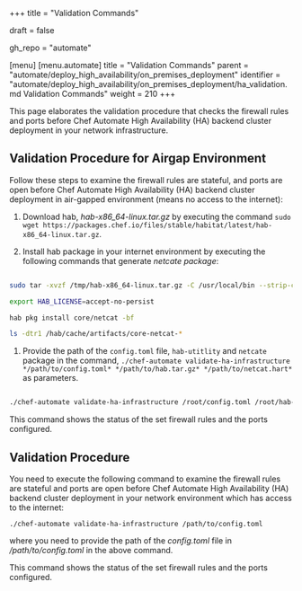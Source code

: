 +++
title = "Validation Commands"

draft = false

gh_repo = "automate"

[menu]
  [menu.automate]
    title = "Validation Commands"
    parent = "automate/deploy_high_availability/on_premises_deployment"
    identifier = "automate/deploy_high_availability/on_premises_deployment/ha_validation.md Validation Commands"
    weight = 210
+++

This page elaborates the validation procedure that checks the firewall rules and ports before Chef Automate High Availability (HA) backend cluster deployment in your network infrastructure.

## Validation Procedure for Airgap Environment

Follow these steps to examine the firewall rules are stateful, and ports are open before Chef Automate High Availability (HA) backend cluster deployment in air-gapped environment (means no access to the internet):

1. Download hab, *hab-x86_64-linux.tar.gz* by executing the command `sudo wget https://packages.chef.io/files/stable/habitat/latest/hab-x86_64-linux.tar.gz`.

1. Install hab package in your internet environment by executing the following commands that generate *netcate package*:

```bash

sudo tar -xvzf /tmp/hab-x86_64-linux.tar.gz -C /usr/local/bin --strip-components 1

export HAB_LICENSE=accept-no-persist

hab pkg install core/netcat -bf

ls -dtr1 /hab/cache/artifacts/core-netcat-*

```

1. Provide the path of the `config.toml` file, `hab-utitlity` and `netcate` package in the command, `./chef-automate validate-ha-infrastructure */path/to/config.toml* */path/to/hab.tar.gz* */path/to/netcat.hart*`  as parameters.

```bash

./chef-automate validate-ha-infrastructure /root/config.toml /root/hab-x86_64-linux.tar.gz /hab/cache/artifact/core-netcat-<version>.hart

```

This command shows the status of the set firewall rules and the ports configured.

## Validation Procedure

You need to execute the following command to examine the firewall rules are stateful and ports are open before Chef Automate High Availability (HA) backend cluster deployment in your network environment which has access to the internet:

`./chef-automate validate-ha-infrastructure /path/to/config.toml`

where you need to provide the path of the *config.toml* file in */path/to/config.toml* in the above command.

This command shows the status of the set firewall rules and the ports configured.

